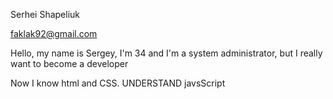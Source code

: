 Serhei Shapeliuk

faklak92@gmail.com

Hello, my name is Sergey, I'm 34 and I'm a system administrator, but I really want to become a developer

Now I know html and CSS. UNDERSTAND javsScript
